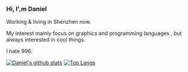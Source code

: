 ### Hi, I',m Daniel

Working & living in Shenzhen now.

My interest mainly focus on graphics and programming languages , but always interested in cool things. 

I hate 996.

[![Daniel's github stats](https://github-readme-stats.vercel.app/api?username=Danielmelody)](https://github.com/anuraghazra/github-readme-stats)
[![Top Langs](https://github-readme-stats.vercel.app/api/top-langs/?username=Danielmelody&layout=compact)](https://github.com/anuraghazra/github-readme-stats)

<!--
**Danielmelody/Danielmelody** is a ✨ _special_ ✨ repository because its `README.md` (this file) appears on your GitHub profile.

Here are some ideas to get you started:

- 🔭 I’m currently working on ...
- 🌱 I’m currently learning ...
- 👯 I’m looking to collaborate on ...
- 🤔 I’m looking for help with ...
- 💬 Ask me about ...
- 📫 How to reach me: ...
- 😄 Pronouns: ...
- ⚡ Fun fact: ...
-->

